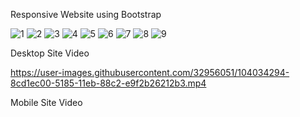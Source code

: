 Responsive Website using Bootstrap

![1](https://user-images.githubusercontent.com/32956051/104035063-8abc5d00-5186-11eb-9ebc-609c3efba0a8.PNG)
![2](https://user-images.githubusercontent.com/32956051/104035065-8b54f380-5186-11eb-9d43-ab8f4fb6582e.PNG)
![3](https://user-images.githubusercontent.com/32956051/104035066-8bed8a00-5186-11eb-95da-796ccb95157b.PNG)
![4](https://user-images.githubusercontent.com/32956051/104035054-88f29980-5186-11eb-8760-f2114b9b9e98.PNG)
![5](https://user-images.githubusercontent.com/32956051/104035056-898b3000-5186-11eb-8aab-969deadb0e26.PNG)
![6](https://user-images.githubusercontent.com/32956051/104035058-8a23c680-5186-11eb-9ff4-0220f5d3fbdb.PNG)
![7](https://user-images.githubusercontent.com/32956051/104035059-8a23c680-5186-11eb-8040-1862db5b96de.PNG)
![8](https://user-images.githubusercontent.com/32956051/104035060-8abc5d00-5186-11eb-81d9-3d90b53cd9c9.PNG)
![9](https://user-images.githubusercontent.com/32956051/104035062-8abc5d00-5186-11eb-8425-0b087bcb5e17.PNG)

Desktop Site Video

https://user-images.githubusercontent.com/32956051/104034294-8cd1ec00-5185-11eb-88c2-e9f2b26212b3.mp4


Mobile Site Video

